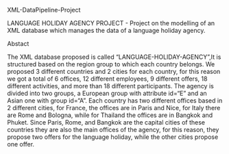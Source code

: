XML-DataPipeline-Project

LANGUAGE HOLIDAY AGENCY PROJECT - Project on the modelling of an XML database which manages the data of a language holiday agency.

Abstact

The XML database proposed is called “LANGUAGE-HOLIDAY-AGENCY”,It is structured based on the region group to which each country belongs. 
We proposed 3 different countries and 2 cities for each country, for this reason we got a total of 6 offices, 12 different employees, 
9 different offers, 18 different activities, and more than 18 different participants.
The agency is divided into two groups, a European group with attribute id=“E” and an Asian one with group 
id=“A”. Each country has two different offices based in 2 different cities, for France, the offices are in Paris 
and Nice, for Italy there are Rome and Bologna, while for Thailand the offices are in Bangkok and Phuket. Since 
Paris, Rome, and Bangkok are the capital cities of these countries they are also the main offices of the agency, 
for this reason, they propose two offers for the language holiday, while the other cities propose one offer.
